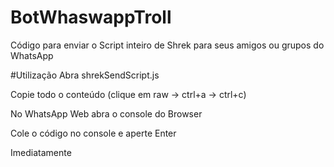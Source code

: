 # BotWhaswappTroll
Código para enviar o Script inteiro de Shrek  para seus amigos ou grupos do WhatsApp

#Utilização
Abra shrekSendScript.js 

Copie todo o conteúdo (clique em raw -> ctrl+a -> ctrl+c)

No WhatsApp Web abra o console do Browser

Cole o código no console e aperte Enter

Imediatamente
